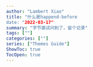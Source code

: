 ```yaml
---
author: "Lambert Xiao"
title: "什么是happend-before
date: "2022-03-17"
summary: "字节面试问到了，留个记录"
tags: [""]
categories: [""]
series: ["Themes Guide"]
ShowToc: true
TocOpen: true
---
```

